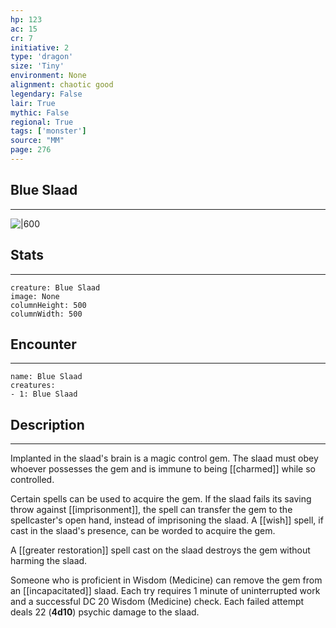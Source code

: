 ```yaml
---
hp: 123
ac: 15
cr: 7
initiative: 2
type: 'dragon'    
size: 'Tiny'
environment: None
alignment: chaotic good
legendary: False
lair: True
mythic: False
regional: True
tags: ['monster']
source: "MM"
page: 276
---
```


## Blue Slaad
---

![|600](D:/Program%20Files/5e.tools/img/bestiary/MM/Blue%20Slaad.jpg)

## Stats
---

```statblock
creature: Blue Slaad
image: None
columnHeight: 500
columnWidth: 500
```

## Encounter
---

```encounter-table
name: Blue Slaad
creatures:
- 1: Blue Slaad
```

## Description
---


Implanted in the slaad's brain is a magic control gem. The slaad must obey whoever possesses the gem and is immune to being [[charmed]] while so controlled.

Certain spells can be used to acquire the gem. If the slaad fails its saving throw against [[imprisonment]], the spell can transfer the gem to the spellcaster's open hand, instead of imprisoning the slaad. A [[wish]] spell, if cast in the slaad's presence, can be worded to acquire the gem.

A [[greater restoration]] spell cast on the slaad destroys the gem without harming the slaad.

Someone who is proficient in Wisdom (Medicine) can remove the gem from an [[incapacitated]] slaad. Each try requires 1 minute of uninterrupted work and a successful DC 20 Wisdom (Medicine) check. Each failed attempt deals 22 (**4d10**) psychic damage to the slaad.




